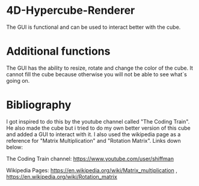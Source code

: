 # 4D-Hypercube-Renderer

The GUI is functional and can be used to interact better with the cube.

# Additional functions

The GUI has the ability to resize, rotate and change the color of the cube. It cannot fill the cube because otherwise you will not be able to see what`s going on.

# Bibliography

I got inspired to do this by the youtube channel called "The Coding Train". He also made the cube but i tried to do my own better version of this cube and added a GUI to interact with it.
I also used the wikipedia page as a reference for "Matrix Multiplication" and "Rotation Matrix". Links down below:


The Coding Train channel:
https://www.youtube.com/user/shiffman

Wikipedia Pages:
https://en.wikipedia.org/wiki/Matrix_multiplication , 
https://en.wikipedia.org/wiki/Rotation_matrix
